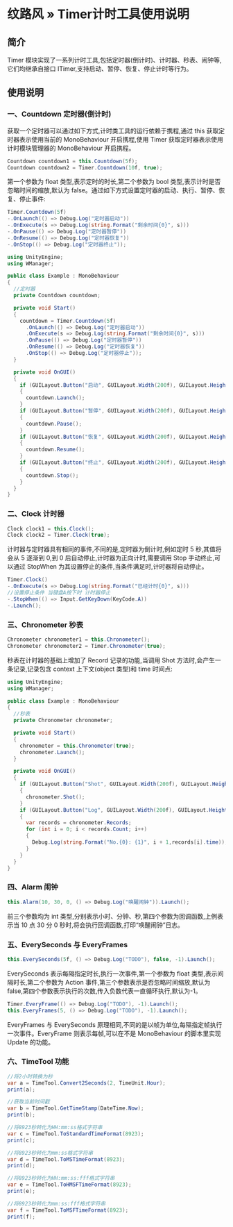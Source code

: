 # 纹路风 » Timer计时工具使用说明

## 简介

Timer 模块实现了一系列计时工具,包括定时器(倒计时)、计时器、秒表、闹钟等,它们均继承自接口 ITimer,支持启动、暂停、恢复、停止计时等行为。

## 使用说明

### 一、Countdown 定时器(倒计时)

获取一个定时器可以通过如下方式,计时类工具的运行依赖于携程,通过 this 获取定时器表示使用当前的 MonoBehaviour 开启携程,使用 Timer 获取定时器表示使用计时模块管理器的 MonoBehaviour 开启携程。

```csharp
Countdown countdown1 = this.Countdown(5f);
Countdown countdown2 = Timer.Countdown(10f, true);
```

第一个参数为 float 类型,表示定时的时长,第二个参数为 bool 类型,表示计时是否忽略时间的缩放,默认为 false。通过如下方式设置定时器的启动、执行、暂停、恢复、停止事件:

```csharp
Timer.Countdown(5f)
-.OnLaunch(() => Debug.Log("定时器启动"))
-.OnExecute(s => Debug.Log(string.Format("剩余时间{0}", s)))
-.OnPause(() => Debug.Log("定时器暂停"))
-.OnResume(() => Debug.Log("定时器恢复"))
-.OnStop(() => Debug.Log("定时器终止"));
```

```csharp
using UnityEngine;
using WManager;

public class Example : MonoBehaviour
{
  //定时器
  private Countdown countdown;

  private void Start()
  {
    countdown = Timer.Countdown(5f)
      .OnLaunch(() => Debug.Log("定时器启动"))
      .OnExecute(s => Debug.Log(string.Format("剩余时间{0}", s)))
      .OnPause(() => Debug.Log("定时器暂停"))
      .OnResume(() => Debug.Log("定时器恢复"))
      .OnStop(() => Debug.Log("定时器停止"));
  }

  private void OnGUI()
  {
    if (GUILayout.Button("启动", GUILayout.Width(200f), GUILayout.Height(50f)))
    {
      countdown.Launch();
    }
    if (GUILayout.Button("暂停", GUILayout.Width(200f), GUILayout.Height(50f)))
    {
      countdown.Pause();
    }
    if (GUILayout.Button("恢复", GUILayout.Width(200f), GUILayout.Height(50f)))
    {
      countdown.Resume();
    }
    if (GUILayout.Button("终止", GUILayout.Width(200f), GUILayout.Height(50f)))
    {
      countdown.Stop();
    }
  }
}
```

### 二、Clock 计时器

```csharp
Clock clock1 = this.Clock();
Clock clock2 = Timer.Clock(true);
```

计时器与定时器具有相同的事件,不同的是,定时器为倒计时,例如定时 5 秒,其值将会从 5 逐渐到 0,到 0 后自动停止,计时器为正向计时,需要调用 Stop 手动终止,可以通过 StopWhen 为其设置停止的条件,当条件满足时,计时器将自动停止。

```csharp
Timer.Clock()
-.OnExecute(s => Debug.Log(string.Format("已经计时{0}", s)))
//设置停止条件 当键盘A按下时 计时器停止
-.StopWhen(() => Input.GetKeyDown(KeyCode.A))
-.Launch();
```

### 三、Chronometer 秒表

```csharp
Chronometer chronometer1 = this.Chronometer();
Chronometer chronometer2 = Timer.Chronometer(true);
```

秒表在计时器的基础上增加了 Record 记录的功能,当调用 Shot 方法时,会产生一条记录,记录包含 context 上下文(object 类型)和 time 时间点:

```csharp
using UnityEngine;
using WManager;

public class Example : MonoBehaviour
{
  //秒表
  private Chronometer chronometer;

  private void Start()
  {
    chronometer = this.Chronometer(true);
    chronometer.Launch();
  }

  private void OnGUI()
  {
    if (GUILayout.Button("Shot", GUILayout.Width(200f), GUILayout.Height(50f)))
    {
      chronometer.Shot();
    }
    if (GUILayout.Button("Log", GUILayout.Width(200f), GUILayout.Height(50f)))
    {
      var records = chronometer.Records;
      for (int i = 0; i < records.Count; i++)
      {
        Debug.Log(string.Format("No.{0}: {1}", i + 1,records[i].time));
      }
    }
  }
}
```

### 四、Alarm 闹钟

```csharp
this.Alarm(10, 30, 0, () => Debug.Log("唤醒闹钟")).Launch();
```

前三个参数均为 int 类型,分别表示小时、分钟、秒,第四个参数为回调函数,上例表示当 10 点 30 分 0 秒时,将会执行回调函数,打印“唤醒闹钟”日志。

### 五、EverySeconds 与 EveryFrames

```csharp
this.EverySeconds(5f, () => Debug.Log("TODO"), false, -1).Launch();
```

EverySeconds 表示每隔指定时长,执行一次事件,第一个参数为 float 类型,表示间隔时长,第二个参数为 Action 事件,第三个参数表示是否忽略时间缩放,默认为 false,第四个参数表示执行的次数,传入负数代表一直循环执行,默认为-1。

```csharp
Timer.EveryFrame(() => Debug.Log("TODO"), -1).Launch();
this.EveryFrames(5, () => Debug.Log("TODO"), -1).Launch();
```

EveryFrames 与 EverySeconds 原理相同,不同的是以帧为单位,每隔指定帧执行一次事件。EveryFrame 则表示每帧,可以在不是 MonoBehaviour 的脚本里实现 Update 的功能。

### 六、TimeTool 功能

```csharp
//将2小时转换为秒
var a = TimeTool.Convert2Seconds(2, TimeUnit.Hour);
print(a);

//获取当前时间戳
var b = TimeTool.GetTimeStamp(DateTime.Now);
print(b);

//将8923秒转化为HH:mm:ss格式字符串
var c = TimeTool.ToStandardTimeFormat(8923);
print(c);

//将8923秒转化为mm:ss格式字符串
var d = TimeTool.ToMSTimeFormat(8923);
print(d);

//将8923秒转化为HH:mm:ss:fff格式字符串
var e = TimeTool.ToHMSFTimeFormat(8923);
print(e);

//将8923秒转化为mm:ss:fff格式字符串
var f = TimeTool.ToMSFTimeFormat(8923);
print(f);
```
